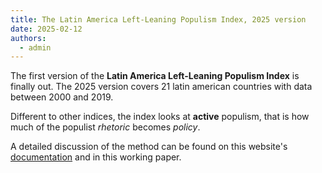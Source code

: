 ```yaml
---
title: The Latin America Left-Leaning Populism Index, 2025 version
date: 2025-02-12
authors:
  - admin
---
```


The first version of the **Latin America Left-Leaning Populism Index** is finally out. The 2025 version covers 21 latin american countries with data between 2000 and 2019.

Different to other indices, the index looks at **active** populism, that is how much of the populist *rhetoric* becomes *policy*.

A detailed discussion of the method can be found on this website's [documentation](/documentation) and in this working paper.